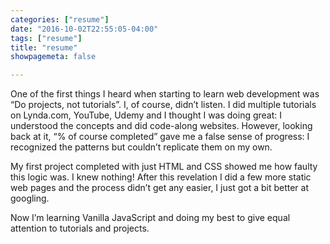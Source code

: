 ```yaml
---
categories: ["resume"]
date: "2016-10-02T22:55:05-04:00"
tags: ["resume"]
title: "resume"
showpagemeta: false

---
```



One of the first things I heard when starting to learn web development was “Do projects, not tutorials”. I, of course, didn’t listen. I did multiple tutorials on Lynda.com, YouTube, Udemy and I thought I was doing great: I understood the concepts and did code-along websites. However, looking back at it,  “% of course completed” gave me a false sense of progress: I recognized the patterns but couldn’t replicate them on my own.

My first project completed with just HTML and CSS showed me how faulty this logic was. I knew nothing! After this revelation I did a few more static web pages and the process didn’t get any easier, I just got a bit better at googling.

Now I’m learning Vanilla JavaScript and doing my best to give equal attention to tutorials and projects.
